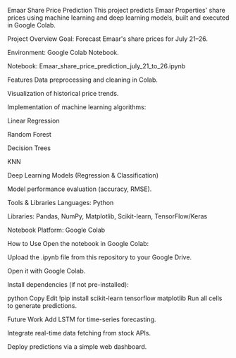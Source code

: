 Emaar Share Price Prediction
This project predicts Emaar Properties' share prices using machine learning and deep learning models, built and executed in Google Colab.

Project Overview
Goal: Forecast Emaar's share prices for July 21–26.

Environment: Google Colab Notebook.

Notebook: Emaar_share_price_prediction_july_21_to_26.ipynb

Features
Data preprocessing and cleaning in Colab.

Visualization of historical price trends.

Implementation of machine learning algorithms:

Linear Regression

Random Forest

Decision Trees

KNN

Deep Learning Models (Regression & Classification)

Model performance evaluation (accuracy, RMSE).

Tools & Libraries
Languages: Python

Libraries: Pandas, NumPy, Matplotlib, Scikit-learn, TensorFlow/Keras

Notebook Platform: Google Colab

How to Use
Open the notebook in Google Colab:

Upload the .ipynb file from this repository to your Google Drive.

Open it with Google Colab.

Install dependencies (if not pre-installed):

python
Copy
Edit
!pip install scikit-learn tensorflow matplotlib
Run all cells to generate predictions.

Future Work
Add LSTM for time-series forecasting.

Integrate real-time data fetching from stock APIs.

Deploy predictions via a simple web dashboard.

